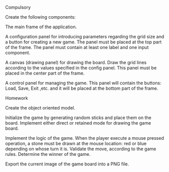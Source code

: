 Compulsory 

Create the following components:

The main frame of the application.

A configuration panel for introducing parameters regarding the grid size and a button for creating a new game. The panel must be placed at the top part of the frame. The panel must contain at least one label and one input component.

A canvas (drawing panel) for drawing the board. Draw the grid lines according to the values specified in the config panel. This panel must be placed in the center part of the frame.

A control panel for managing the game. This panel will contain the buttons: Load, Save, Exit ,etc. and it will be placed at the bottom part of the frame.

Homework 

Create the object oriented model.

Initialize the game by generating random sticks and place them on the board. Implement either direct or retained mode for drawing the game board.

Implement the logic of the game. When the player execute a mouse pressed operation, a stone must be drawn at the mouse location: red or blue depending on whose turn it is. Validate the move, according to the game rules. Determine the winner of the game.

Export the current image of the game board into a PNG file.
